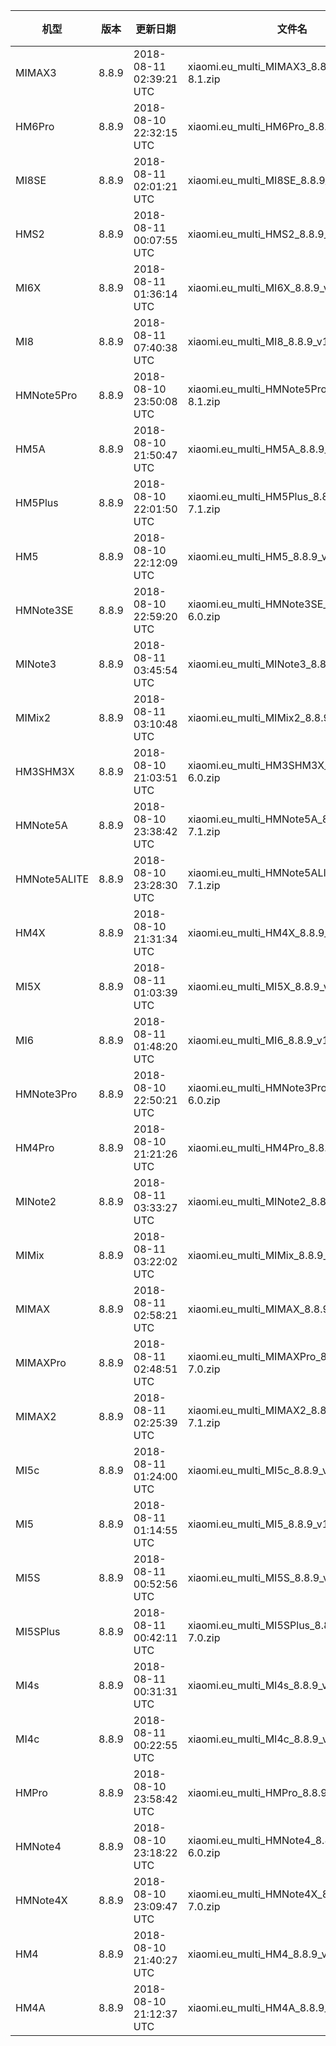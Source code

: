 | 机型 | 版本 | 更新日期 | 文件名 | 大小 | 下载链接 |
| ---- | ---- | ---- | ---- | ---- | ---- |
| MIMAX3 | 8.8.9 | 2018-08-11 02:39:21 UTC | xiaomi.eu_multi_MIMAX3_8.8.9_v10-8.1.zip | 1.7 GB | [SourceForge](https://sourceforge.net/projects/xiaomi-eu-multilang-miui-roms/files/xiaomi.eu/MIUI-WEEKLY-RELEASES/8.8.9/xiaomi.eu_multi_MIMAX3_8.8.9_v10-8.1.zip/download) |
| HM6Pro | 8.8.9 | 2018-08-10 22:32:15 UTC | xiaomi.eu_multi_HM6Pro_8.8.9_v10-8.1.zip | 1.3 GB | [SourceForge](https://sourceforge.net/projects/xiaomi-eu-multilang-miui-roms/files/xiaomi.eu/MIUI-WEEKLY-RELEASES/8.8.9/xiaomi.eu_multi_HM6Pro_8.8.9_v10-8.1.zip/download) |
| MI8SE | 8.8.9 | 2018-08-11 02:01:21 UTC | xiaomi.eu_multi_MI8SE_8.8.9_v10-8.1.zip | 1.6 GB | [SourceForge](https://sourceforge.net/projects/xiaomi-eu-multilang-miui-roms/files/xiaomi.eu/MIUI-WEEKLY-RELEASES/8.8.9/xiaomi.eu_multi_MI8SE_8.8.9_v10-8.1.zip/download) |
| HMS2 | 8.8.9 | 2018-08-11 00:07:55 UTC | xiaomi.eu_multi_HMS2_8.8.9_v10-8.1.zip | 1.1 GB | [SourceForge](https://sourceforge.net/projects/xiaomi-eu-multilang-miui-roms/files/xiaomi.eu/MIUI-WEEKLY-RELEASES/8.8.9/xiaomi.eu_multi_HMS2_8.8.9_v10-8.1.zip/download) |
| MI6X | 8.8.9 | 2018-08-11 01:36:14 UTC | xiaomi.eu_multi_MI6X_8.8.9_v10-8.1.zip | 1.5 GB | [SourceForge](https://sourceforge.net/projects/xiaomi-eu-multilang-miui-roms/files/xiaomi.eu/MIUI-WEEKLY-RELEASES/8.8.9/xiaomi.eu_multi_MI6X_8.8.9_v10-8.1.zip/download) |
| MI8 | 8.8.9 | 2018-08-11 07:40:38 UTC | xiaomi.eu_multi_MI8_8.8.9_v10-8.1.zip | 1.7 GB | [SourceForge](https://sourceforge.net/projects/xiaomi-eu-multilang-miui-roms/files/xiaomi.eu/MIUI-WEEKLY-RELEASES/8.8.9/xiaomi.eu_multi_MI8_8.8.9_v10-8.1.zip/download) |
| HMNote5Pro | 8.8.9 | 2018-08-10 23:50:08 UTC | xiaomi.eu_multi_HMNote5Pro_8.8.9_v10-8.1.zip | 1.4 GB | [SourceForge](https://sourceforge.net/projects/xiaomi-eu-multilang-miui-roms/files/xiaomi.eu/MIUI-WEEKLY-RELEASES/8.8.9/xiaomi.eu_multi_HMNote5Pro_8.8.9_v10-8.1.zip/download) |
| HM5A | 8.8.9 | 2018-08-10 21:50:47 UTC | xiaomi.eu_multi_HM5A_8.8.9_v10-7.1.zip | 1.3 GB | [SourceForge](https://sourceforge.net/projects/xiaomi-eu-multilang-miui-roms/files/xiaomi.eu/MIUI-WEEKLY-RELEASES/8.8.9/xiaomi.eu_multi_HM5A_8.8.9_v10-7.1.zip/download) |
| HM5Plus | 8.8.9 | 2018-08-10 22:01:50 UTC | xiaomi.eu_multi_HM5Plus_8.8.9_v10-7.1.zip | 1.3 GB | [SourceForge](https://sourceforge.net/projects/xiaomi-eu-multilang-miui-roms/files/xiaomi.eu/MIUI-WEEKLY-RELEASES/8.8.9/xiaomi.eu_multi_HM5Plus_8.8.9_v10-7.1.zip/download) |
| HM5 | 8.8.9 | 2018-08-10 22:12:09 UTC | xiaomi.eu_multi_HM5_8.8.9_v10-7.1.zip | 1.3 GB | [SourceForge](https://sourceforge.net/projects/xiaomi-eu-multilang-miui-roms/files/xiaomi.eu/MIUI-WEEKLY-RELEASES/8.8.9/xiaomi.eu_multi_HM5_8.8.9_v10-7.1.zip/download) |
| HMNote3SE | 8.8.9 | 2018-08-10 22:59:20 UTC | xiaomi.eu_multi_HMNote3SE_8.8.9_v10-6.0.zip | 1.1 GB | [SourceForge](https://sourceforge.net/projects/xiaomi-eu-multilang-miui-roms/files/xiaomi.eu/MIUI-WEEKLY-RELEASES/8.8.9/xiaomi.eu_multi_HMNote3SE_8.8.9_v10-6.0.zip/download) |
| MINote3 | 8.8.9 | 2018-08-11 03:45:54 UTC | xiaomi.eu_multi_MINote3_8.8.9_v10-8.1.zip | 1.5 GB | [SourceForge](https://sourceforge.net/projects/xiaomi-eu-multilang-miui-roms/files/xiaomi.eu/MIUI-WEEKLY-RELEASES/8.8.9/xiaomi.eu_multi_MINote3_8.8.9_v10-8.1.zip/download) |
| MIMix2 | 8.8.9 | 2018-08-11 03:10:48 UTC | xiaomi.eu_multi_MIMix2_8.8.9_v10-8.0.zip | 1.5 GB | [SourceForge](https://sourceforge.net/projects/xiaomi-eu-multilang-miui-roms/files/xiaomi.eu/MIUI-WEEKLY-RELEASES/8.8.9/xiaomi.eu_multi_MIMix2_8.8.9_v10-8.0.zip/download) |
| HM3SHM3X | 8.8.9 | 2018-08-10 21:03:51 UTC | xiaomi.eu_multi_HM3SHM3X_8.8.9_v10-6.0.zip | 1.1 GB | [SourceForge](https://sourceforge.net/projects/xiaomi-eu-multilang-miui-roms/files/xiaomi.eu/MIUI-WEEKLY-RELEASES/8.8.9/xiaomi.eu_multi_HM3SHM3X_8.8.9_v10-6.0.zip/download) |
| HMNote5A | 8.8.9 | 2018-08-10 23:38:42 UTC | xiaomi.eu_multi_HMNote5A_8.8.9_v10-7.1.zip | 1.2 GB | [SourceForge](https://sourceforge.net/projects/xiaomi-eu-multilang-miui-roms/files/xiaomi.eu/MIUI-WEEKLY-RELEASES/8.8.9/xiaomi.eu_multi_HMNote5A_8.8.9_v10-7.1.zip/download) |
| HMNote5ALITE | 8.8.9 | 2018-08-10 23:28:30 UTC | xiaomi.eu_multi_HMNote5ALITE_8.8.9_v10-7.1.zip | 1.2 GB | [SourceForge](https://sourceforge.net/projects/xiaomi-eu-multilang-miui-roms/files/xiaomi.eu/MIUI-WEEKLY-RELEASES/8.8.9/xiaomi.eu_multi_HMNote5ALITE_8.8.9_v10-7.1.zip/download) |
| HM4X | 8.8.9 | 2018-08-10 21:31:34 UTC | xiaomi.eu_multi_HM4X_8.8.9_v10-7.1.zip | 1.2 GB | [SourceForge](https://sourceforge.net/projects/xiaomi-eu-multilang-miui-roms/files/xiaomi.eu/MIUI-WEEKLY-RELEASES/8.8.9/xiaomi.eu_multi_HM4X_8.8.9_v10-7.1.zip/download) |
| MI5X | 8.8.9 | 2018-08-11 01:03:39 UTC | xiaomi.eu_multi_MI5X_8.8.9_v10-7.1.zip | 1.3 GB | [SourceForge](https://sourceforge.net/projects/xiaomi-eu-multilang-miui-roms/files/xiaomi.eu/MIUI-WEEKLY-RELEASES/8.8.9/xiaomi.eu_multi_MI5X_8.8.9_v10-7.1.zip/download) |
| MI6 | 8.8.9 | 2018-08-11 01:48:20 UTC | xiaomi.eu_multi_MI6_8.8.9_v10-8.0.zip | 1.5 GB | [SourceForge](https://sourceforge.net/projects/xiaomi-eu-multilang-miui-roms/files/xiaomi.eu/MIUI-WEEKLY-RELEASES/8.8.9/xiaomi.eu_multi_MI6_8.8.9_v10-8.0.zip/download) |
| HMNote3Pro | 8.8.9 | 2018-08-10 22:50:21 UTC | xiaomi.eu_multi_HMNote3Pro_8.8.9_v10-6.0.zip | 1.0 GB | [SourceForge](https://sourceforge.net/projects/xiaomi-eu-multilang-miui-roms/files/xiaomi.eu/MIUI-WEEKLY-RELEASES/8.8.9/xiaomi.eu_multi_HMNote3Pro_8.8.9_v10-6.0.zip/download) |
| HM4Pro | 8.8.9 | 2018-08-10 21:21:26 UTC | xiaomi.eu_multi_HM4Pro_8.8.9_v10-6.0.zip | 1.1 GB | [SourceForge](https://sourceforge.net/projects/xiaomi-eu-multilang-miui-roms/files/xiaomi.eu/MIUI-WEEKLY-RELEASES/8.8.9/xiaomi.eu_multi_HM4Pro_8.8.9_v10-6.0.zip/download) |
| MINote2 | 8.8.9 | 2018-08-11 03:33:27 UTC | xiaomi.eu_multi_MINote2_8.8.9_v10-8.0.zip | 1.4 GB | [SourceForge](https://sourceforge.net/projects/xiaomi-eu-multilang-miui-roms/files/xiaomi.eu/MIUI-WEEKLY-RELEASES/8.8.9/xiaomi.eu_multi_MINote2_8.8.9_v10-8.0.zip/download) |
| MIMix | 8.8.9 | 2018-08-11 03:22:02 UTC | xiaomi.eu_multi_MIMix_8.8.9_v10-8.0.zip | 1.4 GB | [SourceForge](https://sourceforge.net/projects/xiaomi-eu-multilang-miui-roms/files/xiaomi.eu/MIUI-WEEKLY-RELEASES/8.8.9/xiaomi.eu_multi_MIMix_8.8.9_v10-8.0.zip/download) |
| MIMAX | 8.8.9 | 2018-08-11 02:58:21 UTC | xiaomi.eu_multi_MIMAX_8.8.9_v10-7.0.zip | 1.2 GB | [SourceForge](https://sourceforge.net/projects/xiaomi-eu-multilang-miui-roms/files/xiaomi.eu/MIUI-WEEKLY-RELEASES/8.8.9/xiaomi.eu_multi_MIMAX_8.8.9_v10-7.0.zip/download) |
| MIMAXPro | 8.8.9 | 2018-08-11 02:48:51 UTC | xiaomi.eu_multi_MIMAXPro_8.8.9_v10-7.0.zip | 1.2 GB | [SourceForge](https://sourceforge.net/projects/xiaomi-eu-multilang-miui-roms/files/xiaomi.eu/MIUI-WEEKLY-RELEASES/8.8.9/xiaomi.eu_multi_MIMAXPro_8.8.9_v10-7.0.zip/download) |
| MIMAX2 | 8.8.9 | 2018-08-11 02:25:39 UTC | xiaomi.eu_multi_MIMAX2_8.8.9_v10-7.1.zip | 1.3 GB | [SourceForge](https://sourceforge.net/projects/xiaomi-eu-multilang-miui-roms/files/xiaomi.eu/MIUI-WEEKLY-RELEASES/8.8.9/xiaomi.eu_multi_MIMAX2_8.8.9_v10-7.1.zip/download) |
| MI5c | 8.8.9 | 2018-08-11 01:24:00 UTC | xiaomi.eu_multi_MI5c_8.8.9_v10-7.1.zip | 1.1 GB | [SourceForge](https://sourceforge.net/projects/xiaomi-eu-multilang-miui-roms/files/xiaomi.eu/MIUI-WEEKLY-RELEASES/8.8.9/xiaomi.eu_multi_MI5c_8.8.9_v10-7.1.zip/download) |
| MI5 | 8.8.9 | 2018-08-11 01:14:55 UTC | xiaomi.eu_multi_MI5_8.8.9_v10-8.0.zip | 1.4 GB | [SourceForge](https://sourceforge.net/projects/xiaomi-eu-multilang-miui-roms/files/xiaomi.eu/MIUI-WEEKLY-RELEASES/8.8.9/xiaomi.eu_multi_MI5_8.8.9_v10-8.0.zip/download) |
| MI5S | 8.8.9 | 2018-08-11 00:52:56 UTC | xiaomi.eu_multi_MI5S_8.8.9_v10-7.0.zip | 1.3 GB | [SourceForge](https://sourceforge.net/projects/xiaomi-eu-multilang-miui-roms/files/xiaomi.eu/MIUI-WEEKLY-RELEASES/8.8.9/xiaomi.eu_multi_MI5S_8.8.9_v10-7.0.zip/download) |
| MI5SPlus | 8.8.9 | 2018-08-11 00:42:11 UTC | xiaomi.eu_multi_MI5SPlus_8.8.9_v10-7.0.zip | 1.3 GB | [SourceForge](https://sourceforge.net/projects/xiaomi-eu-multilang-miui-roms/files/xiaomi.eu/MIUI-WEEKLY-RELEASES/8.8.9/xiaomi.eu_multi_MI5SPlus_8.8.9_v10-7.0.zip/download) |
| MI4s | 8.8.9 | 2018-08-11 00:31:31 UTC | xiaomi.eu_multi_MI4s_8.8.9_v10-7.0.zip | 1.0 GB | [SourceForge](https://sourceforge.net/projects/xiaomi-eu-multilang-miui-roms/files/xiaomi.eu/MIUI-WEEKLY-RELEASES/8.8.9/xiaomi.eu_multi_MI4s_8.8.9_v10-7.0.zip/download) |
| MI4c | 8.8.9 | 2018-08-11 00:22:55 UTC | xiaomi.eu_multi_MI4c_8.8.9_v10-7.0.zip | 1.0 GB | [SourceForge](https://sourceforge.net/projects/xiaomi-eu-multilang-miui-roms/files/xiaomi.eu/MIUI-WEEKLY-RELEASES/8.8.9/xiaomi.eu_multi_MI4c_8.8.9_v10-7.0.zip/download) |
| HMPro | 8.8.9 | 2018-08-10 23:58:42 UTC | xiaomi.eu_multi_HMPro_8.8.9_v10-6.0.zip | 1.0 GB | [SourceForge](https://sourceforge.net/projects/xiaomi-eu-multilang-miui-roms/files/xiaomi.eu/MIUI-WEEKLY-RELEASES/8.8.9/xiaomi.eu_multi_HMPro_8.8.9_v10-6.0.zip/download) |
| HMNote4 | 8.8.9 | 2018-08-10 23:18:22 UTC | xiaomi.eu_multi_HMNote4_8.8.9_v10-6.0.zip | 1.0 GB | [SourceForge](https://sourceforge.net/projects/xiaomi-eu-multilang-miui-roms/files/xiaomi.eu/MIUI-WEEKLY-RELEASES/8.8.9/xiaomi.eu_multi_HMNote4_8.8.9_v10-6.0.zip/download) |
| HMNote4X | 8.8.9 | 2018-08-10 23:09:47 UTC | xiaomi.eu_multi_HMNote4X_8.8.9_v10-7.0.zip | 1.3 GB | [SourceForge](https://sourceforge.net/projects/xiaomi-eu-multilang-miui-roms/files/xiaomi.eu/MIUI-WEEKLY-RELEASES/8.8.9/xiaomi.eu_multi_HMNote4X_8.8.9_v10-7.0.zip/download) |
| HM4 | 8.8.9 | 2018-08-10 21:40:27 UTC | xiaomi.eu_multi_HM4_8.8.9_v10-6.0.zip | 1.1 GB | [SourceForge](https://sourceforge.net/projects/xiaomi-eu-multilang-miui-roms/files/xiaomi.eu/MIUI-WEEKLY-RELEASES/8.8.9/xiaomi.eu_multi_HM4_8.8.9_v10-6.0.zip/download) |
| HM4A | 8.8.9 | 2018-08-10 21:12:37 UTC | xiaomi.eu_multi_HM4A_8.8.9_v10-6.0.zip | 1.1 GB | [SourceForge](https://sourceforge.net/projects/xiaomi-eu-multilang-miui-roms/files/xiaomi.eu/MIUI-WEEKLY-RELEASES/8.8.9/xiaomi.eu_multi_HM4A_8.8.9_v10-6.0.zip/download) |
